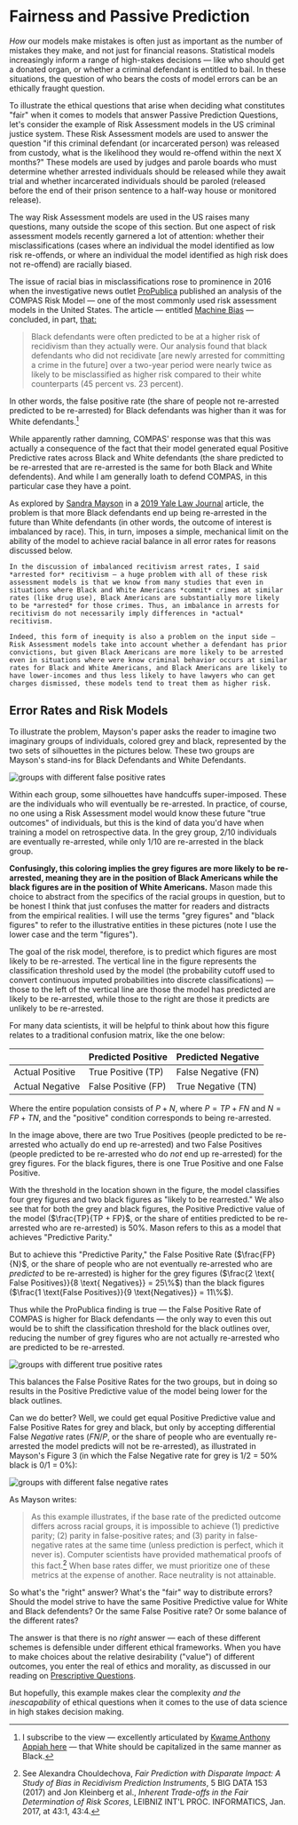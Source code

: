 # Fairness and Passive Prediction

*How* our models make mistakes is often just as important as the number of mistakes they make, and not just for financial reasons. Statistical models increasingly inform a range of high-stakes decisions — like who should get a donated organ, or whether a criminal defendant is entitled to bail. In these situations, the question of who bears the costs of model errors can be an ethically fraught question.

To illustrate the ethical questions that arise when deciding what constitutes "fair" when it comes to models that answer Passive Prediction Questions, let's consider the example of Risk Assessment models in the US criminal justice system. These Risk Assessment models are used to answer the question "if this criminal defendant (or incarcerated person) was released from custody, what is the likelihood they would re-offend within the next X months?" These models are used by judges and parole boards who must determine whether arrested individuals should be released while they await trial and whether incarcerated individuals should be paroled (released before the end of their prison sentence to a half-way house or monitored release).

The way Risk Assessment models are used in the US raises many questions, many outside the scope of this section. But one aspect of risk assessment models recently garnered a lot of attention: whether their misclassifications (cases where an individual the model identified as low risk re-offends, or where an individual the model identified as high risk does not re-offend) are racially biased.

The issue of racial bias in misclassifications rose to prominence in 2016 when the investigative news outlet [ProPublica](https://propublica.org) published an analysis of the COMPAS Risk Model — one of the most commonly used risk assessment models in the United States. The article — entitled [Machine Bias](https://www.propublica.org/article/machine-bias-risk-assessments-in-criminal-sentencing) — concluded, in part, [that:](https://www.propublica.org/article/how-we-analyzed-the-compas-recidivism-algorithm)

> Black defendants were often predicted to be at a higher risk of recidivism than they actually were. Our analysis found that black defendants who did not recidivate [are newly arrested for committing a crime in the future] over a two-year period were nearly twice as likely to be misclassified as higher risk compared to their white counterparts (45 percent vs. 23 percent).

In other words, the false positive rate (the share of people not re-arrested predicted to be re-arrested) for Black defendants was higher than it was for White defendants.[^capitalize_white]

[^capitalize_white]: I subscribe to the view — excellently articulated by [Kwame Anthony Appiah here](https://www.theatlantic.com/ideas/archive/2020/06/time-to-capitalize-blackand-white/613159/?gift=UgvUqS8sUm995p-gPKiVO6whYuC5Y-UXWiJvvQg3jaU&utm_source=copy-link&utm_medium=social&utm_campaign=share) — that White should be capitalized in the same manner as Black.

While apparently rather damning, COMPAS' response was that this was actually a consequence of the fact that their model generated equal Positive Predictive rates across Black and White defendants (the share predicted to be re-arrested that are re-arrested is the same for both Black and White defendents). And while I am generally loath to defend COMPAS, in this particular case they have a point.

As explored by [Sandra Mayson](https://www.law.upenn.edu/faculty/sgmayson) in a [2019 Yale Law Journal](https://www.yalelawjournal.org/article/bias-in-bias-out) article, the problem is that more Black defendants end up being re-arrested in the future than White defendants (in other words, the outcome of interest is imbalanced by race). This, in turn, imposes a simple, mechanical limit on the ability of the model to achieve racial balance in all error rates for reasons discussed below.

```{note}
In the discussion of imbalanced recitivism arrest rates, I said *arrested for* recitivism — a huge problem with all of these risk assessment models is that we know from many studies that even in situations where Black and White Americans *commit* crimes at similar rates (like drug use), Black Americans are substantially more likely to be *arrested* for those crimes. Thus, an imbalance in arrests for recitivism do not necessarily imply differences in *actual* recitivism.

Indeed, this form of inequity is also a problem on the input side — Risk Assessment models take into account whether a defendant has prior convictions, but given Black Americans are more likely to be arrested even in situations where were know criminal behavior occurs at similar rates for Black and White Americans, and Black Americans are likely to have lower-incomes and thus less likely to have lawyers who can get charges dismissed, these models tend to treat them as higher risk.
```

## Error Rates and Risk Models

To illustrate the problem, Mayson's paper asks the reader to imagine two imaginary groups of individuals, colored grey and black, represented by the two sets of silhouettes in the pictures below. These two groups are Mayson's stand-ins for Black Defendants and White Defendants. 

![groups with different false positive rates](images/mayson_fig1_hc.png)

Within each group, some silhouettes have handcuffs super-imposed. These are the individuals who will eventually be re-arrested. In practice, of course, no one using a Risk Assessment model would know these future "true outcomes" of individuals, but this is the kind of data you'd have when training a model on retrospective data. In the grey group, 2/10 individuals are eventually re-arrested, while only 1/10 are re-arrested in the black group.

**Confusingly, this coloring implies the grey figures are more likely to be re-arrested, meaning they are in the position of Black Americans while the black figures are in the position of White Americans.** Mason made this choice to abstract from the specifics of the racial groups in question, but to be honest I think that just confuses the matter for readers and distracts from the empirical realities. I will use the terms "grey figures" and "black figures" to refer to the illustrative entities in these pictures (note I use the lower case and the term "figures").

The goal of the risk model, therefore, is to predict which figures are most likely to be re-arrested. The vertical line in the figure represents the classification threshold used by the model (the probability cutoff used to convert continuous imputed probabilities into discrete classifications) — those to the left of the vertical line are those the model has predicted are likely to be re-arrested, while those to the right are those it predicts are unlikely to be re-arrested.

For many data scientists, it will be helpful to think about how this figure relates to a traditional confusion matrix, like the one below:

|                | Predicted Positive | Predicted Negative |
|----------------|--------------------|--------------------|
| Actual Positive| True Positive (TP) | False Negative (FN)|
| Actual Negative| False Positive (FP)| True Negative (TN) |

Where the entire population consists of $P + N$, where $P = TP + FN$ and $N = FP + TN$, and the "positive" condition corresponds to being re-arrested.

In the image above, there are two True Positives (people predicted to be re-arrested who actually do end up re-arrested) and two False Positives (people predicted to be re-arrested who do *not* end up re-arrested) for the grey figures. For the black figures, there is one True Positive and one False Positive. 

With the threshold in the location shown in the figure, the model classifies four grey figures and two black figures as "likely to be rearrested." We also see that for both the grey and black figures, the Positive Predictive value of the model ($\frac{TP}{TP + FP}$, or the share of entities predicted to be re-arrested who are re-arrested) is 50%. Mason refers to this as a model that achieves "Predictive Parity."

But to achieve this "Predictive Parity," the False Positive Rate ($\frac{FP}{N}$, or the share of people who are not eventually re-arrested who are *predicted* to be re-arrested) is higher for the grey figures ($\frac{2 \text{ False Positives}}{8 \text{ Negatives}} = 25\%$) than the black figures ($\frac{1 \text{False Positives}}{9 \text{Negatives}} = 11\%$).

Thus while the ProPublica finding is true — the False Positive Rate of COMPAS is higher for Black defendants — the only way to even this out would be to shift the classification threshold for the black outlines over, reducing the number of grey figures who are not actually re-arrested who are predicted to be re-arrested.

![groups with different true positive rates](images/mayson_fig2_hc.png)

This balances the False Positive Rates for the two groups, but in doing so results in the Positive Predictive value of the model being lower for the black outlines.

Can we do better? Well, we could get equal Positive Predictive value and False Positive Rates for grey and black, but only by accepting differential False *Negative* rates ($FN/P$, or the share of people who are eventually re-arrested the model predicts will not be re-arrested), as illustrated in Mayson's Figure 3 (in which the False Negative rate for grey is 1/2 = 50% black is 0/1 = 0%):

![groups with different false negative rates](images/mayson_fig3_hc.png)

As Mayson writes:

> As this example illustrates, if the base rate of the predicted outcome differs across racial groups, it is impossible to achieve (1) predictive parity; (2) parity in false-positive rates; and (3) parity in false-negative rates at the same time (unless prediction is perfect, which it never is). Computer scientists have provided mathematical proofs of this fact.[^impossibility] When base rates differ, we must prioritize one of these metrics at the expense of another. Race neutrality is not attainable.

[^impossibility]: See Alexandra Chouldechova, *Fair Prediction with Disparate Impact: A Study of Bias in Recidivism Prediction Instruments*, 5 BIG DATA 153 (2017) and Jon Kleinberg et al., *Inherent Trade-offs in the Fair Determination of Risk Scores*, LEIBNIZ INT'L PROC. INFORMATICS, Jan. 2017, at 43:1, 43:4.

So what's the "right" answer? What's the "fair" way to distribute errors? Should the model strive to have the same Positive Predictive value for White and Black defendents? Or the same False Positive rate? Or some balance of the different rates?

The answer is that there is no *right* answer — each of these different schemes is defensible under different ethical frameworks. When you have to make choices about the relative desirability ("value") of different outcomes, you enter the real of ethics and morality, as discussed in our reading on [Prescriptive Questions](05_descriptive_v_prescriptive.md). 

But hopefully, this example makes clear the complexity *and the inescapability* of ethical questions when it comes to the use of data science in high stakes decision making.

